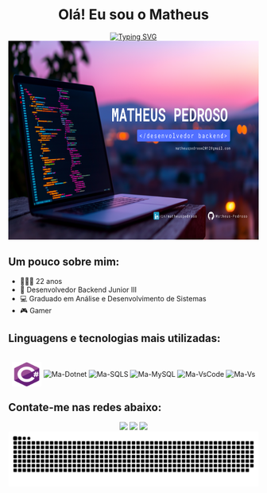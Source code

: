 <div align="center">
    <h1>Olá! Eu sou o Matheus</h1>
  <a href="https://git.io/typing-svg">
    <img src="https://readme-typing-svg.demolab.com?font=Fira+Code&weight=500&size=22&pause=1000&color=483D8B&center=true&vCenter=true&random=false&width=524&lines=%E2%8A%B9+Seja+bem-vindo(a)!+%E2%8A%B9" alt="Typing SVG">
  </a>
</div>

<img width="1600" height="400" alt="MATHEUS PEDROSO (1)" src="https://github.com/Matheus-Pedroso/Matheus-Pedroso/blob/main/banner.png" />

<h2 align="left"> Um pouco sobre mim: </h2>

- 👩🏻‍💻 22 anos
- 💼 Desenvolvedor Backend Junior III
- 💻 Graduado em Análise e Desenvolvimento de Sistemas
- 🎮 Gamer

<h2 align="left"> Linguagens e tecnologias mais utilizadas:</h2>

<div style="display: inline_block" align="center"><br>
  <img align="center" alt="Ma-Csharp" height="50" width="60" src="https://raw.githubusercontent.com/devicons/devicon/master/icons/csharp/csharp-original.svg">
  <img align="center" alt="Ma-Dotnet" height="50" width="60" src="https://cdn.jsdelivr.net/gh/devicons/devicon@latest/icons/dotnetcore/dotnetcore-original.svg" />
  <img align="center" alt="Ma-SQLS" height="50" width="60" src="https://cdn.jsdelivr.net/gh/devicons/devicon@latest/icons/microsoftsqlserver/microsoftsqlserver-original.svg" />
  <img align="center" alt="Ma-MySQL" height="50" width="60" src="https://cdn.jsdelivr.net/gh/devicons/devicon@latest/icons/mysql/mysql-original.svg" />
  <img align="center" alt="Ma-VsCode" height="50" width="60" src="https://cdn.jsdelivr.net/gh/devicons/devicon@latest/icons/visualstudio/visualstudio-original.svg" />        
  <img align="center" alt="Ma-Vs" height="50" width="60" src="https://cdn.jsdelivr.net/gh/devicons/devicon@latest/icons/vscode/vscode-original.svg"/> 
</div>

<h2 align="left"> Contate-me nas redes abaixo: </h2>
<div align="center"> 
  <a href="https://instagram.com/_theuspedroso/" target="_blank"><img src="https://img.shields.io/badge/-Instagram-%23E4405F?style=for-the-badge&logo=instagram&logoColor=white" target="_blank"></a>
  <a href = "mailto:matheuspedroso2012@gmail.com"><img src="https://img.shields.io/badge/-Gmail-%23333?style=for-the-badge&logo=gmail&logoColor=white" target="_blank"></a>
  <a href="https://www.linkedin.com/in/matheus-pedroso-a70516205/" target="_blank"><img src="https://img.shields.io/badge/-LinkedIn-%230077B5?style=for-the-badge&logo=linkedin&logoColor=white" target="_blank"></a> 
</div>

<picture align="center">
  <source media="(prefers-color-scheme: dark)" srcset="https://raw.githubusercontent.com/platane/snk/output/github-contribution-grid-snake-dark.svg" />
  <source media="(prefers-color-scheme: light)" srcset="https://raw.githubusercontent.com/platane/snk/output/github-contribution-grid-snake.svg" />
  <img alt="github contribution grid snake animation" src="https://raw.githubusercontent.com/platane/snk/output/github-contribution-grid-snake.svg" />
</picture>

